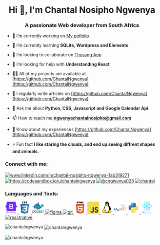 <h1 align="center">Hi 👋, I'm Chantal Nosipho Ngwenya</h1>
<h3 align="center">A passionate Web developer from South Africa</h3>

- 🔭 I’m currently working on [My potfolio](#)

- 🌱 I’m currently learning **SQLite, Wordpress and Elemento**

- 👯 I’m looking to collaborate on [Thusang App](https://github.com/ChantalNgwenya/thusang_app)

- 🤝 I’m looking for help with **Understanding React**

- 👨‍💻 All of my projects are available at [https://github.com/ChantalNgwenya](https://github.com/ChantalNgwenya)

- 📝 I regularly write articles on [https://github.com/ChantalNgwenya](https://github.com/ChantalNgwenya)

- 💬 Ask me about **Python, CSS, Javascript and Google Calendar Api**

- 📫 How to reach me **ngwenyachantalnosipho@gmail.com**

- 📄 Know about my experiences [https://github.com/ChantalNgwenya](https://github.com/ChantalNgwenya)

- ⚡ Fun fact **I like staring the clouds, and end up seeing diffrent shapes and animals.**

<h3 align="left">Connect with me:</h3>
<p align="left">
<a href="https://linkedin.com/in/www.linkedin.com/in/chantal-nosipho-ngwenya-1ab319271" target="blank"><img align="center" src="https://raw.githubusercontent.com/rahuldkjain/github-profile-readme-generator/master/src/images/icons/Social/linked-in-alt.svg" alt="www.linkedin.com/in/chantal-nosipho-ngwenya-1ab319271" height="30" width="40" /></a>
<a href="https://codesandbox.com/https://codesandbox.io/u/chantalngwenya" target="blank"><img align="center" src="https://raw.githubusercontent.com/rahuldkjain/github-profile-readme-generator/master/src/images/icons/Social/codesandbox.svg" alt="https://codesandbox.io/u/chantalngwenya" height="30" width="40" /></a>
<a href="https://medium.com/@cngwenya023" target="blank"><img align="center" src="https://raw.githubusercontent.com/rahuldkjain/github-profile-readme-generator/master/src/images/icons/Social/medium.svg" alt="@cngwenya023" height="30" width="40" /></a>
<a href="https://discord.gg/chantal" target="blank"><img align="center" src="https://raw.githubusercontent.com/rahuldkjain/github-profile-readme-generator/master/src/images/icons/Social/discord.svg" alt="chantal" height="30" width="40" /></a>
</p>

<h3 align="left">Languages and Tools:</h3>
<p align="left"> <a href="https://getbootstrap.com" target="_blank" rel="noreferrer"> <img src="https://raw.githubusercontent.com/devicons/devicon/master/icons/bootstrap/bootstrap-plain-wordmark.svg" alt="bootstrap" width="40" height="40"/> </a> <a href="https://www.w3schools.com/css/" target="_blank" rel="noreferrer"> <img src="https://raw.githubusercontent.com/devicons/devicon/master/icons/css3/css3-original-wordmark.svg" alt="css3" width="40" height="40"/> </a> <a href="https://www.docker.com/" target="_blank" rel="noreferrer"> <img src="https://raw.githubusercontent.com/devicons/devicon/master/icons/docker/docker-original-wordmark.svg" alt="docker" width="40" height="40"/> </a> <a href="https://www.figma.com/" target="_blank" rel="noreferrer"> <img src="https://www.vectorlogo.zone/logos/figma/figma-icon.svg" alt="figma" width="40" height="40"/> </a> <a href="https://git-scm.com/" target="_blank" rel="noreferrer"> <img src="https://www.vectorlogo.zone/logos/git-scm/git-scm-icon.svg" alt="git" width="40" height="40"/> </a> <a href="https://www.w3.org/html/" target="_blank" rel="noreferrer"> <img src="https://raw.githubusercontent.com/devicons/devicon/master/icons/html5/html5-original-wordmark.svg" alt="html5" width="40" height="40"/> </a> <a href="https://developer.mozilla.org/en-US/docs/Web/JavaScript" target="_blank" rel="noreferrer"> <img src="https://raw.githubusercontent.com/devicons/devicon/master/icons/javascript/javascript-original.svg" alt="javascript" width="40" height="40"/> </a> <a href="https://www.linux.org/" target="_blank" rel="noreferrer"> <img src="https://raw.githubusercontent.com/devicons/devicon/master/icons/linux/linux-original.svg" alt="linux" width="40" height="40"/> </a> <a href="https://www.mysql.com/" target="_blank" rel="noreferrer"> <img src="https://raw.githubusercontent.com/devicons/devicon/master/icons/mysql/mysql-original-wordmark.svg" alt="mysql" width="40" height="40"/> </a> <a href="https://www.python.org" target="_blank" rel="noreferrer"> <img src="https://raw.githubusercontent.com/devicons/devicon/master/icons/python/python-original.svg" alt="python" width="40" height="40"/> </a> <a href="https://reactjs.org/" target="_blank" rel="noreferrer"> <img src="https://raw.githubusercontent.com/devicons/devicon/master/icons/react/react-original-wordmark.svg" alt="react" width="40" height="40"/> </a> <a href="https://reactnative.dev/" target="_blank" rel="noreferrer"> <img src="https://reactnative.dev/img/header_logo.svg" alt="reactnative" width="40" height="40"/> </a> </p>

<p><img align="left" src="https://github-readme-stats.vercel.app/api/top-langs?username=chantalngwenya&show_icons=true&locale=en&layout=compact" alt="chantalngwenya" /></p>

<p>&nbsp;<img align="center" src="https://github-readme-stats.vercel.app/api?username=chantalngwenya&show_icons=true&locale=en" alt="chantalngwenya" /></p>

<p><img align="center" src="https://github-readme-streak-stats.herokuapp.com/?user=chantalngwenya&" alt="chantalngwenya" /></p>
